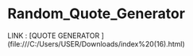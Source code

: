 # Random_Quote_Generator

LINK : [QUOTE GENERATOR ] (file:///C:/Users/USER/Downloads/index%20(16).html)
